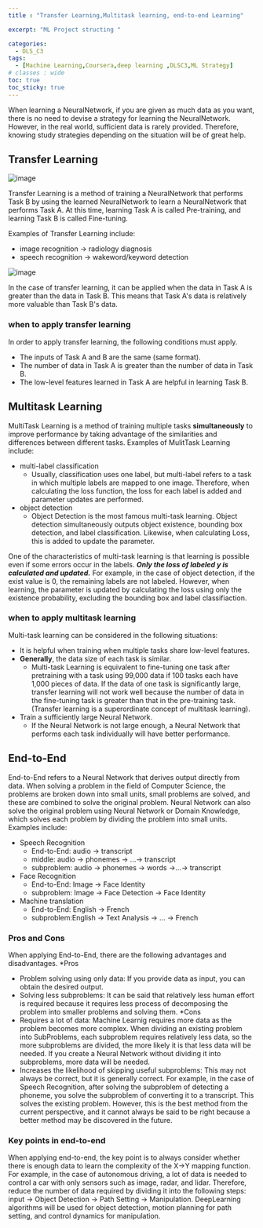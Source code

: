 ```yaml
---
title : "Transfer Learning,Multitask learning, end-to-end Learning"

excerpt: "ML Project structing "

categories:
  - DLS_C3
tags:
  - [Machine Learning,Coursera,deep learning ,DLSC3,ML Strategy]
# classes : wide
toc: true
toc_sticky: true
---
```

When learning a NeuralNetwork, if you are given as much data as you want, there is no need to devise a strategy for learning the NeuralNetwork. However, in the real world, sufficient data is rarely provided. Therefore, knowing study strategies depending on the situation will be of great help.

## Transfer Learning
![image](https://1drv.ms/i/c/7e81bbcd99889380/IQPzJrVtcL4jT5_Hh47sGhFfAScwCAmYd0tmRZC4tKauyos?width=588&height=278)  


Transfer Learning is a method of training a NeuralNetwork that performs Task B by using the learned NeuralNetwork to learn a NeuralNetwork that performs Task A. At this time, learning Task A is called Pre-training, and learning Task B is called Fine-tuning.

Examples of Transfer Learning include:

* image recognition -> radiology diagnosis
* speech recognition -> wakeword/keyword detection  
  
![image](https://1drv.ms/i/c/7e81bbcd99889380/IQPEmziav-dfRJRUx_7zY2ZdAan91LOB6qjkohYtJmVak9U?width=416&height=195)

In the case of transfer learning, it can be applied when the data in Task A is greater than the data in Task B. This means that Task A's data is relatively more valuable than Task B's data.
### when to apply transfer learning
In order to apply transfer learning, the following conditions must apply.
* The inputs of Task A and B are the same (same format).
* The number of data in Task A is greater than the number of data in Task B.
* The low-level features learned in Task A are helpful in learning Task B.  


## Multitask Learning
MultiTask Learning is a method of training multiple tasks **simultaneously** to improve performance by taking advantage of the similarities and differences between different tasks.
Examples of MulitTask Learning include:

* multi-label classification
   * Usually, classification uses one label, but multi-label refers to a task in which multiple labels are mapped to one image. Therefore, when calculating the loss function, the loss for each label is added and parameter updates are performed.
* object detection
   * Object Detection is the most famous multi-task learning. Object detection simultaneously outputs object existence, bounding box detection, and label classification. Likewise, when calculating Loss, this is added to update the parameter.

One of the characteristics of multi-task learning is that learning is possible even if some errors occur in the labels. ***Only the loss of labeled y is calculated and updated.*** For example, in the case of object detection, if the exist value is 0, the remaining labels are not labeled. However, when learning, the parameter is updated by calculating the loss using only the existence probability, excluding the bounding box and label classifiaction.

### when to apply multitask learning
Multi-task learning can be considered in the following situations:

* It is helpful when training when multiple tasks share low-level features.
* **Generally**, the data size of each task is similar.
   * Multi-task Learning is equivalent to fine-tuning one task after pretraining with a task using 99,000 data if 100 tasks each have 1,000 pieces of data. If the data of one task is significantly large, transfer learning will not work well because the number of data in the fine-tuning task is greater than that in the pre-training task. (Transfer learning is a superordinate concept of multitask learning).
* Train a sufficiently large Neural Network.
   * If the Neural Network is not large enough, a Neural Network that performs each task individually will have better performance.  


## End-to-End
End-to-End refers to a Neural Network that derives output directly from data. When solving a problem in the field of Computer Science, the problems are broken down into small units, small problems are solved, and these are combined to solve the original problem. Neural Network can also solve the original problem using Neural Network or Domain Knowledge, which solves each problem by dividing the problem into small units.
Examples include:
* Speech Recognition
   * End-to-End: audio -> transcript
   * middle: audio -> phonemes -> ...-> transcript
   * subproblem: audio -> phonemes -> words ->...-> transcript
* Face Recognition
   * End-to-End: Image -> Face Identity
   * subproblem: Image -> Face Detection -> Face Identity
* Machine translation
   * End-to-End: English -> French
   * subproblem:English -> Text Analysis -> ... -> French

### Pros and Cons  
When applying End-to-End, there are the following advantages and disadvantages.
*Pros
   * Problem solving using only data: If you provide data as input, you can obtain the desired output.
   * Solving less subproblems: It can be said that relatively less human effort is required because it requires less process of decomposing the problem into smaller problems and solving them.
*Cons
   * Requires a lot of data: Machine Learnig requires more data as the problem becomes more complex. When dividing an existing problem into SubProblems, each subproblem requires relatively less data, so the more subproblems are divided, the more likely it is that less data will be needed. If you create a Neural Network without dividing it into subproblems, more data will be needed.
   * Increases the likelihood of skipping useful subproblems: This may not always be correct, but it is generally correct. For example, in the case of Speech Recognition, after solving the subproblem of detecting a phoneme, you solve the subproblem of converting it to a transcript. This solves the existing problem. However, this is the best method from the current perspective, and it cannot always be said to be right because a better method may be discovered in the future.

### Key points in end-to-end

When applying end-to-end, the key point is to always consider whether there is enough data to learn the complexity of the X->Y mapping function.
For example, in the case of autonomous driving, a lot of data is needed to control a car with only sensors such as image, radar, and lidar.
Therefore, reduce the number of data required by dividing it into the following steps: input -> Object Detection -> Path Setting -> Manipulation. DeepLearning algorithms will be used for object detection, motion planning for path setting, and control dynamics for manipulation.